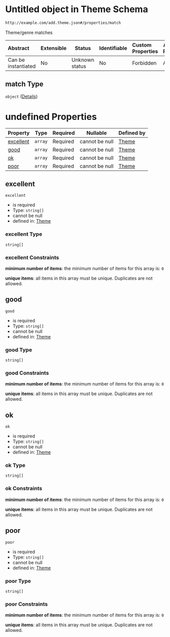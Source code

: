 # Untitled object in Theme Schema

```txt
http://example.com/add.theme.json#/properties/match
```

Theme/genre matches


| Abstract            | Extensible | Status         | Identifiable | Custom Properties | Additional Properties | Access Restrictions | Defined In                                                                     |
| :------------------ | ---------- | -------------- | ------------ | :---------------- | --------------------- | ------------------- | ------------------------------------------------------------------------------ |
| Can be instantiated | No         | Unknown status | No           | Forbidden         | Allowed               | none                | [add-theme.schema.json\*](../out/add-theme.schema.json "open original schema") |

## match Type

`object` ([Details](add-theme-properties-match.md))

# undefined Properties

| Property                | Type    | Required | Nullable       | Defined by                                                                                                                                  |
| :---------------------- | ------- | -------- | -------------- | :------------------------------------------------------------------------------------------------------------------------------------------ |
| [excellent](#excellent) | `array` | Required | cannot be null | [Theme](add-theme-properties-match-properties-excellent.md "http&#x3A;//example.com/add.theme.json#/properties/match/properties/excellent") |
| [good](#good)           | `array` | Required | cannot be null | [Theme](add-theme-properties-match-properties-good.md "http&#x3A;//example.com/add.theme.json#/properties/match/properties/good")           |
| [ok](#ok)               | `array` | Required | cannot be null | [Theme](add-theme-properties-match-properties-ok.md "http&#x3A;//example.com/add.theme.json#/properties/match/properties/ok")               |
| [poor](#poor)           | `array` | Required | cannot be null | [Theme](add-theme-properties-match-properties-poor.md "http&#x3A;//example.com/add.theme.json#/properties/match/properties/poor")           |

## excellent




`excellent`

-   is required
-   Type: `string[]`
-   cannot be null
-   defined in: [Theme](add-theme-properties-match-properties-excellent.md "http&#x3A;//example.com/add.theme.json#/properties/match/properties/excellent")

### excellent Type

`string[]`

### excellent Constraints

**minimum number of items**: the minimum number of items for this array is: `0`

**unique items**: all items in this array must be unique. Duplicates are not allowed.

## good




`good`

-   is required
-   Type: `string[]`
-   cannot be null
-   defined in: [Theme](add-theme-properties-match-properties-good.md "http&#x3A;//example.com/add.theme.json#/properties/match/properties/good")

### good Type

`string[]`

### good Constraints

**minimum number of items**: the minimum number of items for this array is: `0`

**unique items**: all items in this array must be unique. Duplicates are not allowed.

## ok




`ok`

-   is required
-   Type: `string[]`
-   cannot be null
-   defined in: [Theme](add-theme-properties-match-properties-ok.md "http&#x3A;//example.com/add.theme.json#/properties/match/properties/ok")

### ok Type

`string[]`

### ok Constraints

**minimum number of items**: the minimum number of items for this array is: `0`

**unique items**: all items in this array must be unique. Duplicates are not allowed.

## poor




`poor`

-   is required
-   Type: `string[]`
-   cannot be null
-   defined in: [Theme](add-theme-properties-match-properties-poor.md "http&#x3A;//example.com/add.theme.json#/properties/match/properties/poor")

### poor Type

`string[]`

### poor Constraints

**minimum number of items**: the minimum number of items for this array is: `0`

**unique items**: all items in this array must be unique. Duplicates are not allowed.
